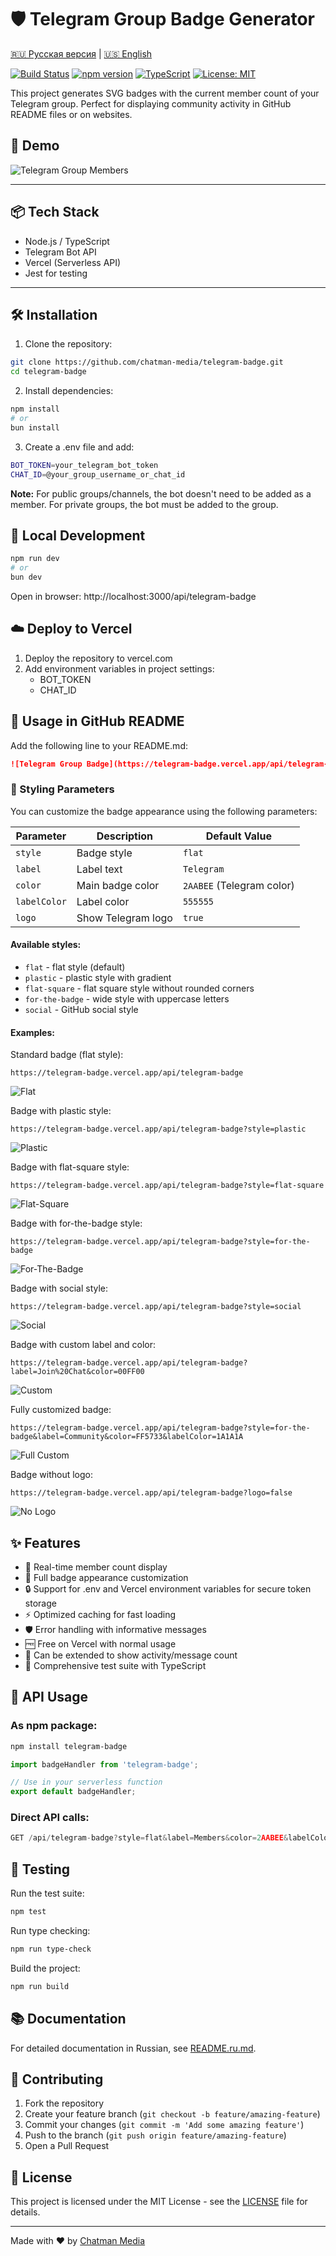 # 🛡️ Telegram Group Badge Generator

[🇷🇺 Русская версия](README.ru.md) | [🇺🇸 English](README.md)

[![Build Status](https://github.com/chatman-media/telegram-badge/workflows/CI/badge.svg)](https://github.com/chatman-media/telegram-badge/actions)
[![npm version](https://badge.fury.io/js/telegram-badge.svg)](https://badge.fury.io/js/telegram-badge)
[![TypeScript](https://img.shields.io/badge/TypeScript-5.5-blue.svg)](https://www.typescriptlang.org/)
[![License: MIT](https://img.shields.io/badge/License-MIT-yellow.svg)](https://opensource.org/licenses/MIT)

This project generates SVG badges with the current member count of your Telegram group. Perfect for displaying community activity in GitHub README files or on websites.

## 🚀 Demo

![Telegram Group Members](https://telegram-badge.vercel.app/api/telegram-badge)

---

## 📦 Tech Stack

- Node.js / TypeScript
- Telegram Bot API
- Vercel (Serverless API)
- Jest for testing

---

## 🛠 Installation

1. Clone the repository:

```bash
git clone https://github.com/chatman-media/telegram-badge.git
cd telegram-badge
```

2. Install dependencies:

```bash
npm install
# or
bun install
```

3. Create a .env file and add:

```bash
BOT_TOKEN=your_telegram_bot_token
CHAT_ID=@your_group_username_or_chat_id
```

**Note:** For public groups/channels, the bot doesn't need to be added as a member. For private groups, the bot must be added to the group.

## 🧪 Local Development

```bash
npm run dev
# or
bun dev
```

Open in browser: http://localhost:3000/api/telegram-badge

## ☁️ Deploy to Vercel

1. Deploy the repository to vercel.com
2. Add environment variables in project settings:
   - BOT_TOKEN
   - CHAT_ID

## 🧩 Usage in GitHub README

Add the following line to your README.md:

```markdown
![Telegram Group Badge](https://telegram-badge.vercel.app/api/telegram-badge)
```

### 🎨 Styling Parameters

You can customize the badge appearance using the following parameters:

| Parameter | Description | Default Value |
|-----------|-------------|---------------|
| `style` | Badge style | `flat` |
| `label` | Label text | `Telegram` |
| `color` | Main badge color | `2AABEE` (Telegram color) |
| `labelColor` | Label color | `555555` |
| `logo` | Show Telegram logo | `true` |

#### Available styles:

- `flat` - flat style (default)
- `plastic` - plastic style with gradient
- `flat-square` - flat square style without rounded corners
- `for-the-badge` - wide style with uppercase letters
- `social` - GitHub social style

#### Examples:

Standard badge (flat style):
```
https://telegram-badge.vercel.app/api/telegram-badge
```
![Flat](https://telegram-badge.vercel.app/api/telegram-badge)

Badge with plastic style:
```
https://telegram-badge.vercel.app/api/telegram-badge?style=plastic
```
![Plastic](https://telegram-badge.vercel.app/api/telegram-badge?style=plastic)

Badge with flat-square style:
```
https://telegram-badge.vercel.app/api/telegram-badge?style=flat-square
```
![Flat-Square](https://telegram-badge.vercel.app/api/telegram-badge?style=flat-square)

Badge with for-the-badge style:
```
https://telegram-badge.vercel.app/api/telegram-badge?style=for-the-badge
```
![For-The-Badge](https://telegram-badge.vercel.app/api/telegram-badge?style=for-the-badge)

Badge with social style:
```
https://telegram-badge.vercel.app/api/telegram-badge?style=social
```
![Social](https://telegram-badge.vercel.app/api/telegram-badge?style=social)

Badge with custom label and color:
```
https://telegram-badge.vercel.app/api/telegram-badge?label=Join%20Chat&color=00FF00
```
![Custom](https://telegram-badge.vercel.app/api/telegram-badge?label=Join%20Chat&color=00FF00)

Fully customized badge:
```
https://telegram-badge.vercel.app/api/telegram-badge?style=for-the-badge&label=Community&color=FF5733&labelColor=1A1A1A
```
![Full Custom](https://telegram-badge.vercel.app/api/telegram-badge?style=for-the-badge&label=Community&color=FF5733&labelColor=1A1A1A)

Badge without logo:
```
https://telegram-badge.vercel.app/api/telegram-badge?logo=false
```
![No Logo](https://telegram-badge.vercel.app/api/telegram-badge?logo=false)

## ✨ Features

- 👥 Real-time member count display
- 🎨 Full badge appearance customization
- 🔒 Support for .env and Vercel environment variables for secure token storage
- ⚡ Optimized caching for fast loading
- 🛡️ Error handling with informative messages
- 🆓 Free on Vercel with normal usage
- 📡 Can be extended to show activity/message count
- 🧪 Comprehensive test suite with TypeScript

## 🔧 API Usage

### As npm package:

```bash
npm install telegram-badge
```

```typescript
import badgeHandler from 'telegram-badge';

// Use in your serverless function
export default badgeHandler;
```

### Direct API calls:

```typescript
GET /api/telegram-badge?style=flat&label=Members&color=2AABEE&labelColor=555555
```

## 🧪 Testing

Run the test suite:

```bash
npm test
```

Run type checking:

```bash
npm run type-check
```

Build the project:

```bash
npm run build
```

## 📚 Documentation

For detailed documentation in Russian, see [README.ru.md](README.ru.md).

## 🤝 Contributing

1. Fork the repository
2. Create your feature branch (`git checkout -b feature/amazing-feature`)
3. Commit your changes (`git commit -m 'Add some amazing feature'`)
4. Push to the branch (`git push origin feature/amazing-feature`)
5. Open a Pull Request

## 📜 License

This project is licensed under the MIT License - see the [LICENSE](LICENSE) file for details.

---

Made with ❤️ by [Chatman Media](https://github.com/chatman-media)